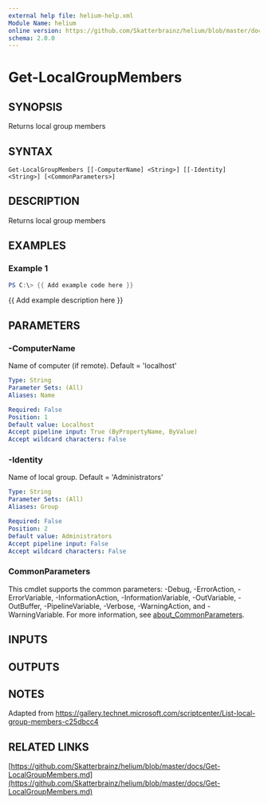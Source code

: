 ```yaml
---
external help file: helium-help.xml
Module Name: helium
online version: https://github.com/Skatterbrainz/helium/blob/master/docs/Get-LocalGroupMembers.md
schema: 2.0.0
---
```


# Get-LocalGroupMembers

## SYNOPSIS
Returns local group members

## SYNTAX

```
Get-LocalGroupMembers [[-ComputerName] <String>] [[-Identity] <String>] [<CommonParameters>]
```

## DESCRIPTION
Returns local group members

## EXAMPLES

### Example 1
```powershell
PS C:\> {{ Add example code here }}
```

{{ Add example description here }}

## PARAMETERS

### -ComputerName
Name of computer (if remote).
Default = 'localhost'

```yaml
Type: String
Parameter Sets: (All)
Aliases: Name

Required: False
Position: 1
Default value: Localhost
Accept pipeline input: True (ByPropertyName, ByValue)
Accept wildcard characters: False
```

### -Identity
Name of local group.
Default = 'Administrators'

```yaml
Type: String
Parameter Sets: (All)
Aliases: Group

Required: False
Position: 2
Default value: Administrators
Accept pipeline input: False
Accept wildcard characters: False
```

### CommonParameters
This cmdlet supports the common parameters: -Debug, -ErrorAction, -ErrorVariable, -InformationAction, -InformationVariable, -OutVariable, -OutBuffer, -PipelineVariable, -Verbose, -WarningAction, and -WarningVariable. For more information, see [about_CommonParameters](http://go.microsoft.com/fwlink/?LinkID=113216).

## INPUTS

## OUTPUTS

## NOTES
Adapted from https://gallery.technet.microsoft.com/scriptcenter/List-local-group-members-c25dbcc4

## RELATED LINKS

[https://github.com/Skatterbrainz/helium/blob/master/docs/Get-LocalGroupMembers.md](https://github.com/Skatterbrainz/helium/blob/master/docs/Get-LocalGroupMembers.md)

